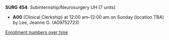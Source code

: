 **SURG 454**: Subinternship/Neurosurgery UH (7 units)

- **A00** (Clinical Clerkship) at 12:00 am–12:00 am on Sunday (location TBA) by Lee, Jeanne G. (A09752723)

[Enrollment numbers over time](./SURG454.tsv)
